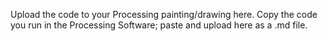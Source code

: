 Upload the code to your Processing painting/drawing here.
Copy the code you run in the Processing Software; paste and upload here as a .md file.

